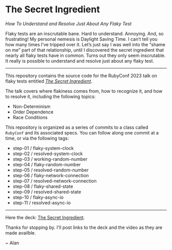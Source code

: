 # The Secret Ingredient

*How To Understand and Resolve Just About Any Flaky Test*

Flaky tests are an inscrutable bane. Hard to understand. Annoying. And, so frustrating! My personal nemesis is Daylight Saving Time. I can’t tell you how many times I’ve tripped over it. Let’s just say I was well into the “shame on me” part of that relationship, until I discovered the secret ingredient that nearly all flaky tests have in common. Turns out they only seem inscrutable. It really is possible to understand and resolve just about any flaky test.

---

This repository contains the source code for the RubyConf 2023 talk on flaky tests entitled [*The Secret Ingredient*](https://rubyconf-2023.sessionize.com/session/527141).

The talk covers where flakiness comes from, how to recognize it, and how to resolve it, including the following topics:

* Non-Determinism
* Order Dependence
* Race Conditions

This repository is organized as a series of commits to a class called `RubyConf` and its associated specs. You can follow along one commit at a time, or via the following tags:

* step-01 / flaky-system-clock
* step-02 / resolved-system-clock
* step-03 / working-random-number
* step-04 / flaky-random-number
* step-05 / resolved-random-number
* step-06 / flaky-network-connection
* step-07 / resolved-network-connection
* step-08 / flaky-shared-state
* step-09 / resolved-shared-state
* step-10 / flaky-async-io
* step-11 / resolved-async-io

---

Here the deck: [The Secret Ingredient](https://speakerdeck.com/aridlehoover/the-secret-ingredient-how-to-understand-and-resolve-just-about-any-flaky-test).

Thanks for stopping by. I'll post links to the deck and the video as they are made availble.

 ~ Alan
